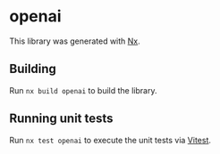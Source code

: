 # openai

This library was generated with [Nx](https://nx.dev).

## Building

Run `nx build openai` to build the library.

## Running unit tests

Run `nx test openai` to execute the unit tests via [Vitest](https://vitest.dev/).
